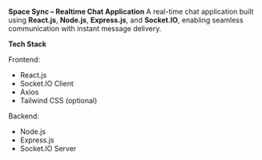 **Space Sync – Realtime Chat Application**
A real-time chat application built using **React.js**, **Node.js**, **Express.js**, and **Socket.IO**, enabling seamless communication with instant message delivery.

**Tech Stack**

Frontend:
- React.js
- Socket.IO Client
- Axios
- Tailwind CSS (optional)

Backend:
- Node.js
- Express.js
- Socket.IO Server
